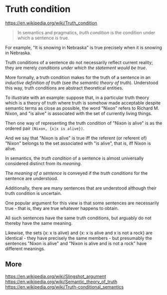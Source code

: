 # Truth condition

https://en.wikipedia.org/wiki/Truth_condition

>In semantics and pragmatics, *truth condition* is the condition under which a sentence is true.

For example, "It is snowing in Nebraska" is true precisely when it is snowing in Nebraska.

Truth conditions of a sentence do not necessarily reflect current reality; they are merely *conditions under which the statement would be true*.

More formally, a truth condition makes for the truth of a sentence in an *inductive definition of truth* (see *the semantic theory of truth*). Understood this way, truth conditions are abstract theoretical entities.

To illustrate with an example: suppose that, in a particular truth theory which is a theory of truth where truth is somehow made acceptable despite semantic terms as close as possible, the word "Nixon" refers to Richard M. Nixon, and "is alive" is associated with the set of currently living things.

Then one way of representing the truth condition of "Nixon is alive" is as the ordered pair `(Nixon, {x|x is alive})`.

And we say that "Nixon is alive" is true iff the referent (or referent of) "Nixon" belongs to the set associated with "is alive", that is, iff Nixon is alive.

In semantics, the *truth condition* of a sentence is almost universally considered distinct from its *meaning*. 

The *meaning of a sentence* is conveyed if the *truth conditions* for the sentence are understood. 

Additionally, there are many sentences that are understood although their truth condition is uncertain. 

One popular argument for this view is that some sentences are necessarily true - that is, they are true whatever happens to obtain. 

All such sentences have the same truth conditions, but arguably do not thereby have the same meaning. 

Likewise, the sets {x: x is alive} and {x: x is alive and x is not a rock} are identical - they have precisely the same members - but presumably the sentences "Nixon is alive" and "Nixon is alive and is not a rock" have different meanings.


## More
https://en.wikipedia.org/wiki/Slingshot_argument
https://en.wikipedia.org/wiki/Semantic_theory_of_truth
https://en.wikipedia.org/wiki/Truth-conditional_semantics
